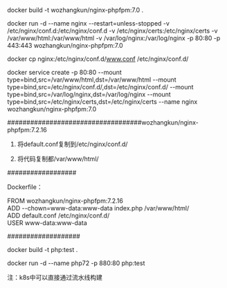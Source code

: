docker build -t wozhangkun/nginx-phpfpm:7.0 .

docker run -d --name nginx --restart=unless-stopped -v /etc/nginx/conf.d:/etc/nginx/conf.d -v /etc/nginx/certs:/etc/nginx/certs -v /var/www/html:/var/www/html -v /var/log/nginx:/var/log/nginx -p 80:80 -p 443:443 wozhangkun/nginx-phpfpm:7.0

docker cp nginx:/etc/nginx/conf.d/www.conf /etc/nginx/conf.d/

docker service create -p 80:80 --mount type=bind,src=/var/www/html,dst=/var/www/html --mount type=bind,src=/etc/nginx/conf.d/,dst=/etc/nginx/conf.d/ --mount type=bind,src=/var/log/nginx,dst=/var/log/nginx --mount type=bind,src=/etc/nginx/certs,dst=/etc/nginx/certs --name nginx wozhangkun/nginx-phpfpm:7.0

###################################wozhangkun/nginx-phpfpm:7.2.16

1. 将default.conf复制到/etc/nginx/conf.d/

2. 将代码复制都/var/www/html/

##################

Dockerfile：

FROM wozhangkun/nginx-phpfpm:7.2.16                                 
ADD --chown=www-data:www-data index.php /var/www/html/                                
ADD default.conf /etc/nginx/conf.d/                                
USER www-data:www-data                                        


###################

docker build -t php:test .

docker run -d --name php72 -p 880:80 php:test

注：k8s中可以直接通过流水线构建
